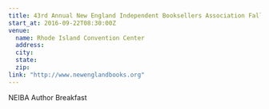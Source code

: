 ```yaml
---
title: 43rd Annual New England Independent Booksellers Association Fall Conference
start_at: 2016-09-22T08:30:00Z
venue:
  name: Rhode Island Convention Center
  address:
  city:
  state:
  zip:
link: "http://www.newenglandbooks.org"
---
```

NEIBA Author Breakfast
